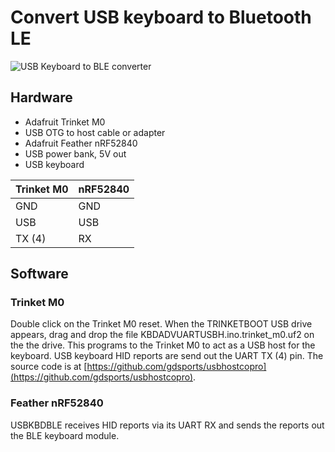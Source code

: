 # Convert USB keyboard to Bluetooth LE

![USB Keyboard to BLE converter](./images/usbkbdble.jpg)

## Hardware

* Adafruit Trinket M0
* USB OTG to host cable or adapter
* Adafruit Feather nRF52840
* USB power bank, 5V out
* USB keyboard

Trinket M0	|nRF52840
------------|--------
GND			|GND
USB			|USB
TX (4)		|RX

## Software

### Trinket M0

Double click on the Trinket M0 reset.  When the TRINKETBOOT USB drive appears,
drag and drop the file KBDADVUARTUSBH.ino.trinket_m0.uf2 on the the drive.
This programs to the Trinket M0 to act as a USB host for the keyboard. USB
keyboard HID reports are send out the UART TX (4) pin. The source code is
at [https://github.com/gdsports/usbhostcopro](https://github.com/gdsports/usbhostcopro).

### Feather nRF52840

USBKBDBLE receives HID reports via its UART RX and sends the reports out the
BLE keyboard module.
